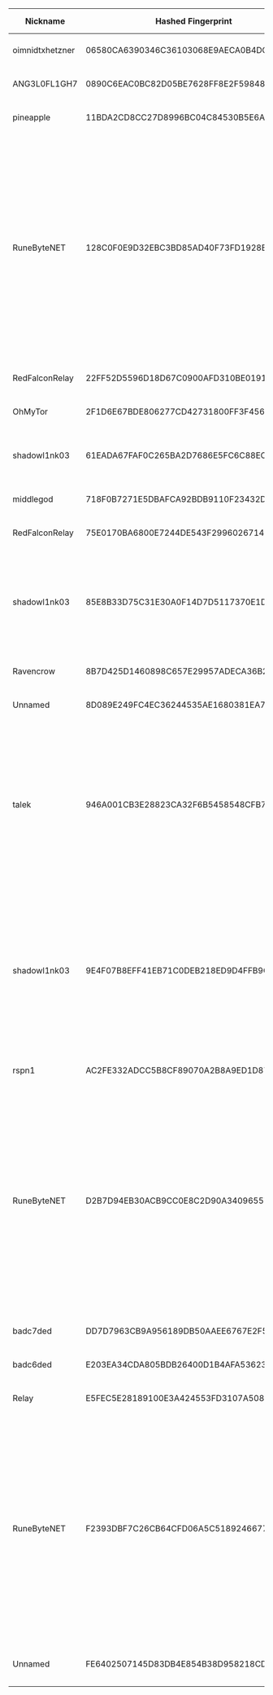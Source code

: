 | Nickname |  Hashed Fingerprint	| Or Addresses | Contact | Running | Flags | Last Seen | First Seen | Last Restarted | Advertised Bandwidth | Platform | Version | Version Status | Recommended Version | Verified hostnames | Exit policy |
|---|---|---|---|---|---|---|---|---|---|---|---|---|---|---|---|
|oimnidtxhetzner | 06580CA6390346C36103068E9AECA0B4DC46BCBA | ["116.203.127.203:9001","[2a01:4f8:c0c:ace1::1]:9001"] | oimnidtx@4wrd.cc | true | Running, V2Dir, Valid | 2025-09-24 18:00:00 | 2025-09-24 10:00:00 | 2025-09-24 08:53:31 | 0 | Tor 0.4.8.10 on Linux | 0.4.8.10 | recommended | true | ["mail.exonip.de"] | ["reject *:*"]|
|ANG3L0FL1GH7 | 0890C6EAC0BC82D05BE7628FF8E2F5984832E03A | ["1.156.36.2:9001","[2001:8003:cc51:dc01:9afc:84ff:fee3:18c3]:9001"] | ANG3L0FL1GH7 ang3l0fl1gh77(at)gmail(dot)com | true | Running, V2Dir, Valid | 2025-09-24 18:00:00 | 2025-09-24 02:00:00 | 2025-09-24 01:15:00 | 0 | Tor 0.4.8.10 on Linux | 0.4.8.10 | recommended | true | N/A | ["reject *:*"]|
|pineapple | 11BDA2CD8CC27D8996BC04C84530B5E6A0FA9852 | ["81.98.17.134:9001"] | pineappletor@proton.me | true | Running, V2Dir, Valid | 2025-09-24 18:00:00 | 2025-09-24 18:00:00 | 2025-09-24 16:39:08 | 0 | Tor 0.4.8.16 on Linux | 0.4.8.16 | recommended | true | ["irvi-02-b2-v4wan-169496-cust389.vm40.cable.virginm.net"] | ["reject *:*"]|
|RuneByteNET | 128C0F0E9D32EBC3BD85AD40F73FD1928EC86693 | ["185.40.4.143:9005","[2a0e:4005:1002:ffff:185:40:4:143]:9005"] | tor@runebyte.net | true | Exit, Running, V2Dir, Valid | 2025-09-24 18:00:00 | 2025-09-24 00:00:00 | 2025-09-24 08:29:03 | 0 | Tor 0.4.8.18 on Linux | 0.4.8.18 | recommended | true | ["tor-exit.runebyte.net"] | ["reject 0.0.0.0/8:*","reject 169.254.0.0/16:*","reject 127.0.0.0/8:*","reject 192.168.0.0/16:*","reject 10.0.0.0/8:*","reject 172.16.0.0/12:*","reject 185.40.4.143:*","accept *:20-21","accept *:43","accept *:53","accept *:80-81","accept *:443","accept *:5222-5223","accept *:6667-7000","accept *:8008","accept *:8082","accept *:8332-8333","accept *:8888","accept *:9418","accept *:50002","accept *:64738","accept *:18080-18081","reject *:*"]|
|RedFalconRelay | 22FF52D5596D18D67C0900AFD310BE01916416EE | ["45.147.7.14:9001","[2a12:de40:21:25c4::]:9001"] | maut-loesen7n@icloud.com | false | Running, Valid | 2025-09-24 10:00:00 | 2025-09-24 10:00:00 | 2025-09-24 09:44:20 | 0 | Tor 0.4.8.10 on Linux | 0.4.8.10 | recommended | true | N/A | ["reject *:*"]|
|OhMyTor | 2F1D6E67BDE806277CD42731800FF3F456666920 | ["5.250.189.24:9696"] | DXC-0 | true | Running, V2Dir, Valid | 2025-09-24 18:00:00 | 2025-09-24 18:00:00 | 2025-09-24 17:42:45 | 0 | Tor 0.4.8.18 on Linux | 0.4.8.18 | recommended | true | ["ip5-250-189-24.pbiaas.com"] | ["reject *:*"]|
|shadowl1nk03 | 61EADA67FAF0C265BA2D7686E5FC6C88EC8382D3 | ["140.233.190.71:9003"] | email:tor[]shadowl1nk.com url:shadowl1nk.com proof:dns-rsa abuse:abuse[]shadowl1nk.com ciissversion:2 | true | Running, V2Dir, Valid | 2025-09-24 18:00:00 | 2025-09-24 09:00:00 | 2025-09-24 08:51:11 | 0 | Tor 0.4.8.18 on Linux | 0.4.8.18 | recommended | true | N/A | ["reject *:*"]|
|middlegod | 718F0B7271E5DBAFCA92BDB9110F23432D8BBB2F | ["217.92.250.91:9001"] | Tormiddlegod@protonmail.ch | true | Running, V2Dir, Valid | 2025-09-24 18:00:00 | 2025-09-24 07:00:00 | 2025-09-24 06:38:02 | 2788044 | Tor 0.4.8.18 on Linux | 0.4.8.18 | recommended | true | ["gateway.lessner.de"] | ["reject *:*"]|
|RedFalconRelay | 75E0170BA6800E7244DE543F29960267147A2B0C | ["45.147.7.14:9001","[2a12:de40:21:25c4::]:9001"] | maut-loesen7n@icloud.com | true | Running, Valid | 2025-09-24 18:00:00 | 2025-09-24 11:00:00 | 2025-09-24 09:51:10 | 0 | Tor 0.4.8.10 on Linux | 0.4.8.10 | recommended | true | N/A | ["reject *:*"]|
|shadowl1nk03 | 85E8B33D75C31E30A0F14D7D5117370E1D45CE2A | ["140.233.190.71:9002"] | email:tor[]shadowl1nk.com url:shadowl1nk.com proof:dns-rsa abuse:abuse[]shadowl1nk.com ciissversion:2 | true | Exit, Running, V2Dir, Valid | 2025-09-24 18:00:00 | 2025-09-24 09:00:00 | 2025-09-24 08:51:12 | 0 | Tor 0.4.8.18 on Linux | 0.4.8.18 | recommended | true | N/A | ["reject 0.0.0.0/8:*","reject 169.254.0.0/16:*","reject 127.0.0.0/8:*","reject 192.168.0.0/16:*","reject 10.0.0.0/8:*","reject 172.16.0.0/12:*","reject 140.233.190.71:*","accept *:53","accept *:80","accept *:443","reject *:*"]|
|Ravencrow | 8B7D425D1460898C657E29957ADECA36B25D3BA3 | ["51.81.221.163:8080","[2604:2dc0:200:1ba3::]:8080"] | Ravencrow454@protonmail.com | true | Running, V2Dir, Valid | 2025-09-24 18:00:00 | 2025-09-24 13:00:00 | 2025-09-24 12:01:47 | 0 | Tor 0.4.8.16 on Linux | 0.4.8.16 | recommended | true | ["ns1014136.ip-51-81-221.us"] | ["reject *:*"]|
|Unnamed | 8D089E249FC4EC36244535AE1680381EA733F0CB | ["5.187.210.244:9001"] | N/A | true | Running, V2Dir, Valid | 2025-09-24 18:00:00 | 2025-09-24 16:00:00 | 2025-09-24 15:36:58 | 204800 | Tor 0.4.8.18 on Linux | 0.4.8.18 | recommended | true | ["05BBD2F4.dsl.pool.telekom.hu"] | ["reject *:*"]|
|talek | 946A001CB3E28823CA32F6B5458548CFB7B04037 | ["46.253.4.208:9001"] | N/A | true | Exit, Running, V2Dir, Valid | 2025-09-24 18:00:00 | 2025-09-24 18:00:00 | 2025-09-24 17:36:04 | 0 | Tor 0.4.8.17 on Linux | 0.4.8.17 | recommended | true | N/A | ["reject 0.0.0.0/8:*","reject 169.254.0.0/16:*","reject 127.0.0.0/8:*","reject 192.168.0.0/16:*","reject 10.0.0.0/8:*","reject 172.16.0.0/12:*","reject 46.253.4.208:*","reject *:25","reject *:119","reject *:135-139","reject *:445","reject *:563","reject *:1214","reject *:4661-4666","reject *:6346-6429","reject *:6699","reject *:6881-6999","accept *:*"]|
|shadowl1nk03 | 9E4F07B8EFF41EB71C0DEB218ED9D4FFB9C06EC0 | ["140.233.190.71:9001"] | email:tor[]shadowl1nk.com url:shadowl1nk.com proof:dns-rsa abuse:abuse[]shadowl1nk.com ciissversion:2 | true | Exit, Running, V2Dir, Valid | 2025-09-24 18:00:00 | 2025-09-24 09:00:00 | 2025-09-24 08:51:12 | 0 | Tor 0.4.8.18 on Linux | 0.4.8.18 | recommended | true | N/A | ["reject 0.0.0.0/8:*","reject 169.254.0.0/16:*","reject 127.0.0.0/8:*","reject 192.168.0.0/16:*","reject 10.0.0.0/8:*","reject 172.16.0.0/12:*","reject 140.233.190.71:*","accept *:53","accept *:80","accept *:81","accept *:443","accept *:8080","accept *:8443","accept *:6667","accept *:5222","accept *:5223","reject *:*"]|
|rspn1 | AC2FE332ADCC5B8CF89070A2B8A9ED1D877F5E8A | ["65.21.180.151:443","[2a01:4f9:c010:9d66::1]:443"] | 0x602D14C5 tor at rittersporn dot net | true | Running, V2Dir, Valid | 2025-09-24 18:00:00 | 2025-09-24 17:00:00 | 2025-09-24 16:17:42 | 0 | Tor 0.4.8.18 on Linux | 0.4.8.18 | recommended | true | ["tor1.rittersporn.net"] | ["reject *:*"]|
|RuneByteNET | D2B7D94EB30ACB9CC0E8C2D90A34096557CBA908 | ["185.40.4.143:9006","[2a0e:4005:1002:ffff:185:40:4:143]:9006"] | tor@runebyte.net | true | Exit, Running, V2Dir, Valid | 2025-09-24 18:00:00 | 2025-09-24 00:00:00 | 2025-09-24 08:24:52 | 0 | Tor 0.4.8.18 on Linux | 0.4.8.18 | recommended | true | ["tor-exit.runebyte.net"] | ["reject 0.0.0.0/8:*","reject 169.254.0.0/16:*","reject 127.0.0.0/8:*","reject 192.168.0.0/16:*","reject 10.0.0.0/8:*","reject 172.16.0.0/12:*","reject 185.40.4.143:*","accept *:20-21","accept *:43","accept *:53","accept *:80-81","accept *:443","accept *:5222-5223","accept *:6667-7000","accept *:8008","accept *:8082","accept *:8332-8333","accept *:8888","accept *:9418","accept *:50002","accept *:64738","accept *:18080-18081","reject *:*"]|
|badc7ded | DD7D7963CB9A956189DB50AAEE6767E2F53E2A82 | ["116.255.1.163:9008"] | tor badc0ded com | true | Running, V2Dir, Valid | 2025-09-24 18:00:00 | 2025-09-24 10:00:00 | 2025-09-24 07:43:52 | 0 | Tor 0.4.8.17 on Linux | 0.4.8.17 | recommended | true | ["badc0ded.com"] | ["reject *:*"]|
|badc6ded | E203EA34CDA805BDB26400D1B4AFA536234E0622 | ["116.255.1.163:9007"] | tor badc0ded com | true | Running, V2Dir, Valid | 2025-09-24 18:00:00 | 2025-09-24 09:00:00 | 2025-09-24 07:42:29 | 0 | Tor 0.4.8.17 on Linux | 0.4.8.17 | recommended | true | ["badc0ded.com"] | ["reject *:*"]|
|Relay | E5FEC5E28189100E3A424553FD3107A50822E8A4 | ["45.76.237.203:443"] | N/A | true | Running, V2Dir, Valid | 2025-09-24 18:00:00 | 2025-09-24 02:00:00 | 2025-09-24 01:36:46 | 0 | Tor 0.4.8.10 on Linux | 0.4.8.10 | recommended | true | N/A | ["reject *:*"]|
|RuneByteNET | F2393DBF7C26CB64CFD06A5C5189246677262987 | ["185.40.4.143:9004","[2a0e:4005:1002:ffff:185:40:4:143]:9004"] | tor@runebyte.net | true | Exit, Running, V2Dir, Valid | 2025-09-24 18:00:00 | 2025-09-24 00:00:00 | 2025-09-24 08:24:52 | 0 | Tor 0.4.8.18 on Linux | 0.4.8.18 | recommended | true | ["tor-exit.runebyte.net"] | ["reject 0.0.0.0/8:*","reject 169.254.0.0/16:*","reject 127.0.0.0/8:*","reject 192.168.0.0/16:*","reject 10.0.0.0/8:*","reject 172.16.0.0/12:*","reject 185.40.4.143:*","accept *:20-21","accept *:43","accept *:53","accept *:80-81","accept *:443","accept *:5222-5223","accept *:6667-7000","accept *:8008","accept *:8082","accept *:8332-8333","accept *:8888","accept *:9418","accept *:50002","accept *:64738","accept *:18080-18081","reject *:*"]|
|Unnamed | FE6402507145D83DB4E854B38D958218CD1237B0 | ["216.128.185.39:9000","[2001:19f0:b002:365:5400:5ff:fea6:e199]:9000"] | Minsoo Choo  <minsoochoo0122 AT proton dot me> | true | Running, Valid | 2025-09-24 18:00:00 | 2025-09-24 01:00:00 | 2025-09-24 01:40:58 | 0 | Tor 0.4.8.16 on FreeBSD | 0.4.8.16 | recommended | true | N/A | ["reject *:*"]|

